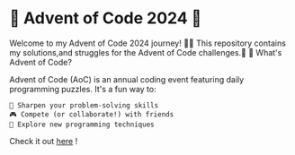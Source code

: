 
# **🎄 Advent of Code 2024 🎄**

Welcome to my Advent of Code 2024 journey! 🚀✨
This repository contains my solutions,and struggles for the Advent of Code challenges.🎁
📜 What's Advent of Code?

Advent of Code (AoC) is an annual coding event featuring daily programming puzzles. It's a fun way to:

    🧠 Sharpen your problem-solving skills
    🎮 Compete (or collaborate!) with friends
    🔧 Explore new programming techniques

Check it out [here](https://adventofcode.com/) !
